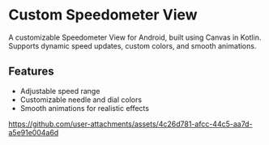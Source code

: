 # Custom Speedometer View

A customizable Speedometer View for Android, built using Canvas in Kotlin. Supports dynamic speed updates, custom colors, and smooth animations.

## Features
- Adjustable speed range
- Customizable needle and dial colors
- Smooth animations for realistic effects


https://github.com/user-attachments/assets/4c26d781-afcc-44c5-aa7d-a5e91e004a6d


